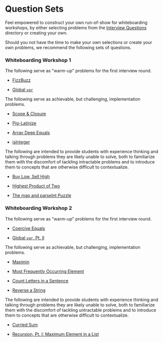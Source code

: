# Question Sets

Feel empowered to construct your own run-of-show for whiteboarding workshops, by either selecting problems from the [Interview Questions](../3-Interview-Qs) directory or creating your own.

Should you not have the time to make your own selections or create your own problems, we recommend the following sets of questions.

### Whiteboarding Workshop 1

The following serve as "warm-up" problems for the first interview round.

* [FizzBuzz](../3-Interview-Qs/1-Interview-Questions/fizz_buzz)

* [Global `var`](../3-Interview-Qs/1-Interview-Questions/global_var)

The following serve as achievable, but challenging, implementation problems.

* [Scope & Closure](../3-Interview-Qs/1-Interview-Questions/scope_and_closure)

* [Pig-Latinize](../3-Interview-Qs/1-Interview-Questions/pig_latinize)

* [Array Deep Equals](../3-Interview-Qs/1-Interview-Questions/array_deep_equals)

* [isInteger](../3-Interview-Qs/1-Interview-Questions/is_integer)

The following are intended to provide students with experience thinking and talking through problems they are likely unable to solve, both to familiarize them with the discomfort of tackling intractable problems and to introduce them to concepts that are otherwise difficult to contextualize.

* [Buy Low, Sell High](../3-Interview-Qs/1-Interview-Questions/buy_low_sell_high)

* [Highest Product of Two](../3-Interview-Qs/1-Interview-Questions/highest_product_of_two)

* [The map and parseInt Puzzle](../3-Interview-Qs/1-Interview-Questions/map_parse_int)

### Whiteboarding Workshop 2

The following serve as "warm-up" problems for the first interview round.

* [Coercive Equals](../3-Interview-Qs/1-Interview-Questions/coercive_equals)

* [Global `var`, Pt. II](../3-Interview-Qs/1-Interview-Questions/global_var_in_button_click)

The following serve as achievable, but challenging, implementation problems.

* [Maximin](../3-Interview-Qs/1-Interview-Questions/maximin)

* [Most Frequently Occurring Element](../3-Interview-Qs/1-Interview-Questions/most_frequent_element)

* [Count Letters in a Sentence](../3-Interview-Qs/1-Interview-Questions/counting_letters)

* [Reverse a String](../3-Interview-Qs/1-Interview-Questions/reverse_string)

The following are intended to provide students with experience thinking and talking through problems they are likely unable to solve, both to familiarize them with the discomfort of tackling untractable problems and to introduce them to concepts that are otherwise difficult to contextualize.

* [Curried Sum](../3-Interview-Qs/1-Interview-Questions/curried_sum)

* [Recursion, Pt. I: Maximum Element in a List](../3-Interview-Qs/1-Interview-Questions/recursive_max_element)
